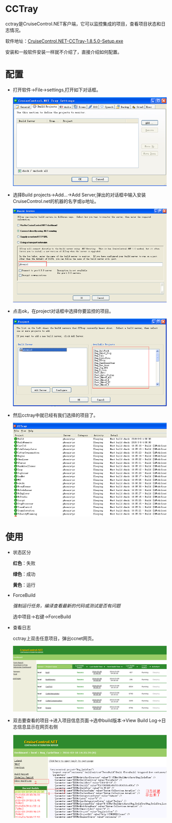 CCTray 
==============================================
cctray是CruiseControl.NET客户端，它可以监控集成的项目，查看项目状态和日志情况。

软件地址：[CruiseControl.NET-CCTray-1.8.5.0-Setup.exe](docs\ccnet\CruiseControl.NET-CCTray-1.8.5.0-Setup.exe "")

安装和一般软件安装一样就不介绍了，直接介绍如何配置。
# 配置
* 打开软件->File->settings,打开如下对话框。

    ![settings.png](docs/ccnet/Picture/settings.png "")
* 选择Build projects->Add...->Add Server,弹出的对话框中输入安装CruiseControl.net的机器的名字或ip地址。

    ![AddServer.png](docs/ccnet/Picture/AddServer.png "")
* 点击ok，在project对话框中选择你要监控的项目。
 
    ![selectProject.png](docs/ccnet/Picture/selectProject.png "")
* 然后cctray中就已经有我们选择的项目了。

    ![cctray.png](docs/ccnet/Picture/cctray.png "")
    
# 使用 

* 状态区分

    **红色**：失败
    
    **绿色**：成功
    
    **黄色**：运行
    
* ForceBuild 

   *强制运行任务，编译查看最新的代码或测试是否有问题*
   
   选中项目->右键->ForceBuild

* 查看日志

    cctray上双击任意项目，弹出ccnet网页。
    
    ![ccnet.png](docs/ccnet/Picture/ccnet.png "")
* 双击要查看的项目->进入项目信息页面->选中build版本->View Build Log->日志信息显示在网页右侧

    ![projectinfo.png](docs/ccnet/Picture/projectinfo.png "")

    